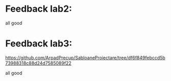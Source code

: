 # Feedback lab2:

all good

# Feedback lab3:
https://github.com/ArpadPrecup/SabloaneProiectare/tree/df6f849febccd5b73988318c88d24d7585089f22

all good
